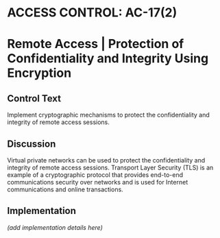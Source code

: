 # ACCESS CONTROL: AC-17(2)
# Remote Access | Protection of Confidentiality and Integrity Using Encryption

## Control Text

Implement cryptographic mechanisms to protect the confidentiality and integrity of remote access sessions.

## Discussion

Virtual private networks can be used to protect the confidentiality and integrity of remote access sessions. Transport Layer Security (TLS) is an example of a cryptographic protocol that provides end-to-end communications security over networks and is used for Internet communications and online transactions.

## Implementation

_(add implementation details here)_